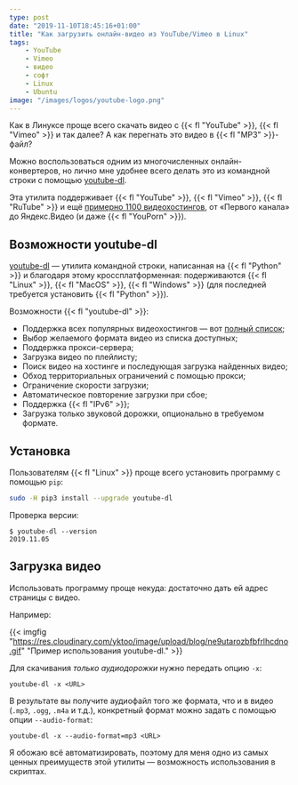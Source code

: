 ```yaml
---
type: post
date: "2019-11-10T18:45:16+01:00"
title: "Как загрузить онлайн-видео из YouTube/Vimeo в Linux"
tags:
    - YouTube
    - Vimeo
    - видео
    - софт
    - Linux
    - Ubuntu
image: "/images/logos/youtube-logo.png"
---
```


Как в Линуксе проще всего скачать видео с {{< fl "YouTube" >}}, {{< fl "Vimeo" >}} и так далее? А как перегнать это видео в {{< fl "MP3" >}}-файл?

Можно воспользоваться одним из многочисленных онлайн-конвертеров, но лично мне удобнее всего делать это из командной строки с помощью [youtube-dl](https://ytdl-org.github.io/youtube-dl/).

Эта утилита поддерживает {{< fl "YouTube" >}}, {{< fl "Vimeo" >}}, {{< fl "RuTube" >}} и ещё [примерно 1100 видеохостингов](https://ytdl-org.github.io/youtube-dl/supportedsites.html), от «Первого канала» до Яндекс.Видео (и даже {{< fl "YouPorn" >}}).

<!--more-->

## Возможности youtube-dl

[youtube-dl](https://ytdl-org.github.io/youtube-dl/) — утилита командной строки, написанная на {{< fl "Python" >}} и благодаря этому кроссплатформенная: подерживаются {{< fl "Linux" >}}, {{< fl "MacOS" >}}, {{< fl "Windows" >}} (для последней требуется установить {{< fl "Python" >}}).

Возможности {{< fl "youtube-dl" >}}:

* Поддержка всех популярных видеохостингов — вот [полный список](https://ytdl-org.github.io/youtube-dl/supportedsites.html);
* Выбор желаемого формата видео из списка доступных;
* Поддержка прокси-сервера;
* Загрузка видео по плейлисту;
* Поиск видео на хостинге и последующая загрузка найденных видео;
* Обход территориальных ограничений с помощью прокси;
* Ограничение скорости загрузки;
* Автоматическое повторение загрузки при сбое;
* Поддержка {{< fl "IPv6" >}};
* Загрузка только звуковой дорожки, опционально в требуемом формате.

## Установка

Пользователям {{< fl "Linux" >}} проще всего установить программу с помощью `pip`:

```bash
sudo -H pip3 install --upgrade youtube-dl
```

Проверка версии:

```
$ youtube-dl --version
2019.11.05
```

## Загрузка видео

Использовать программу проще некуда: достаточно дать ей адрес страницы с видео.

Например:

{{< imgfig "https://res.cloudinary.com/yktoo/image/upload/blog/ne9utarozbfbfrlhcdno.gif" "Пример использования youtube-dl." >}}

Для скачивания *только аудиодорожки* нужно передать опцию `-x`:

```
youtube-dl -x <URL>
```

В результате вы получите аудиофайл того же формата, что и в видео (`.mp3`, `.ogg`, `.m4a` и т.д.), конкретный формат можно задать с помощью опции `--audio-format`:

```
youtube-dl -x --audio-format=mp3 <URL>
```

Я обожаю всё автоматизировать, поэтому для меня одно из самых ценных преимуществ этой утилиты — возможность использования в скриптах.
